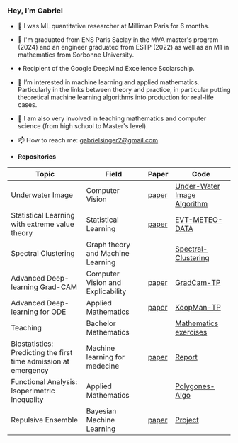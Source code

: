 ### Hey, I’m Gabriel
- 🔵 I was ML quantitative researcher at Milliman Paris for 6 months.
- 🌱 I'm graduated from ENS Paris Saclay in the MVA master's program (2024) and an engineer graduated from ESTP (2022) as well as an M1 in mathematics from Sorbonne University.
- ♦️ Recipient of the Google DeepMind Excellence Scolarschip.
- 👀 I’m interested in machine learning and applied mathematics. Particularly in the links between theory and practice, in particular putting theoretical machine learning algorithms into production for real-life cases.
- 🎒 I am also very involved in teaching mathematics and computer science (from high school to Master's level).
- 📫 How to reach me: gabrielsinger2@gmail.com
  
-  **Repositories**

| Topic | Field | Paper | Code |
| --- | --- | --- | --- |
| Underwater Image | Computer Vision | [paper](https://arxiv.org/abs/1905.13342) | [Under-Water Image Algorithm](https://github.com/gabrielsinger2/MVA_Numerical_Imaging) |
| Statistical Learning with extreme value theory | Statistical Learning | [paper](https://arxiv.org/abs/2308.01023) | [EVT-METEO-DATA](https://github.com/gabrielsinger2/MVA-Sequential-Learning-extremes) |
| Spectral Clustering | Graph theory and Machine Learning|  | [Spectral-Clustering](https://github.com/gabrielsinger2/Spectral-Clustering) |
| Advanced Deep-learning Grad-CAM | Computer Vision and Explicability  | [paper](https://arxiv.org/pdf/1610.02391.pdf) | [GradCam-TP](https://github.com/gabrielsinger2/GRAD_CAM) |
| Advanced Deep-learning for ODE | Applied Mathematics | [paper](https://arxiv.org/abs/2102.12086) | [KoopMan-TP](https://github.com/gabrielsinger2/Dynamical_System_Machine_Learning) |
| Teaching| Bachelor Mathematics |  | [Mathematics exercises](https://github.com/gabrielsinger2/MathematicsExercices/tree/main)|
| Biostatistics: Predicting the first time admission at emergency| Machine learning for medecine  | [paper](https://journals.plos.org/plosmedicine/article?id=10.1371/journal.pmed.1002695) | [Report](https://github.com/gabrielsinger2/Biostatistics-Machine-learning-for-emergency-prediction)|
|Functional Analysis: Isoperimetric Inequality| Applied Mathematics  |  | [Polygones-Algo](https://github.com/gabrielsinger2/Python_Isoperimetric)|
|Repulsive Ensemble| Bayesian Machine Learning |[paper](https://arxiv.org/abs/2106.11642)  | [Project](https://github.com/gabrielsinger2/Repulsive-ensemble-ML)|
